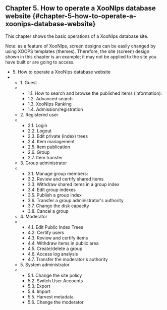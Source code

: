 ## Chapter 5. How to operate a XooNIps database website {#chapter-5-how-to-operate-a-xoonips-database-website}

This chapter shows the basic operations of a XooNIps database site.

Note: as a feature of XooNIps, screen designs can be easily changed by using XOOPS templates (themes). Therefore, the site (screen) design shown in this chapter is an example; it may not be applied to the site you have built or are going to access.

*   5\. How to operate a XooNIps database website
*   *   1\. Guest
    *   *   1.1\. How to search and browse the published items (information):
        *   1.2\. Advanced search
        *   1.3\. XooNIps Ranking
        *   1.4\. Admission/registration
    *   2\. Registered user
    *   *   2.1\. Login
        *   2.2\. Logout
        *   2.3\. Edit private (index) trees
        *   2.4\. Item management
        *   2.5\. Item publication
        *   2.6\. Group
        *   2.7\. Item transfer
    *   3\. Group administrator
    *   *   3.1\. Manage group members:
        *   3.2\. Review and certify shared items
        *   3.3\. Withdraw shared items in a group index
        *   3.4\. Edit group indexes
        *   3.5\. Publish a group index
        *   3.6\. Transfer a group administrator&#039;s authority
        *   3.7\. Change the disk capacity
        *   3.8\. Cancel a group
    *   4\. Moderator
    *   *   4.1\. Edit Public Index Trees
        *   4.2\. Certify users
        *   4.3\. Review and certify items
        *   4.4\. Withdraw items in public area
        *   4.5\. Create/delete a group
        *   4.6\. Access log analysis
        *   4.7\. Transfer the moderator&#039;s authority
    *   5\. System administrator
    *   *   5.1\. Change the site policy
        *   5.2\. Switch User Accounts
        *   5.3\. Export
        *   5.4\. Import
        *   5.5\. Harvest metadata
        *   5.6\. Change the moderator